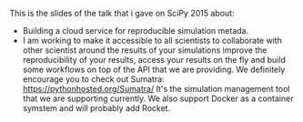 This is the slides of the talk that i gave on SciPy 2015 about:
- Building a cloud service for reproducible simulation metada.
- I am working to make it accessible to all scientists to 
collaborate with other scientist around the results of your 
simulations improve the reproducibility of your results, 
access your results on the fly and build some workflows on top 
of the API that we are providing.
We definitely encourage you to check out Sumatra:
https://pythonhosted.org/Sumatra/
It's the simulation management tool that we are supporting currently.
We also support Docker as a container symstem and will probably add
Rocket.
